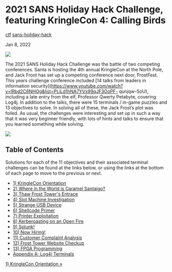 # 2021 SANS Holiday Hack Challenge, featuring KringleCon 4: Calling Birds

[ctf](/tags#ctf ) [sans-holiday-hack](/tags#sans-holiday-hack )  
  
Jan 8, 2022

![](https://0xdfimages.gitlab.io/img/hh21-cover.png)

The 2021 SANS Holiday Hack Challenge was the battle of two competing
conferences. Santa is hosting the 4th annual KringleCon at the North Pole, and
Jack Front has set up a competing conference next door, FrostFest. This years
challenge conference included [14 talks from leaders in information
security](https://www.youtube.com/watch?v=lRbd2C6NHOg&list=PLjLd1hNA7YVx99qJF3OoPF-
qunjqw-SoU), including a late entry from the elf, Professor Qwerty Petabyte,
covering Log4j. In addition to the talks, there were 15 terminals / in-game
puzzles and 13 objectives to solve. In solving all of these, the Jack Frost’s
plot was foiled. As usual, the challenges were interesting and set up in such
a way that it was very beginner friendly, with lots of hints and talks to
ensure that you learned something while solving.

![](https://0xdfimages.gitlab.io/img/RANGES_2021_Holiday_740x370_Custom.jpg)

## Table of Contents

Solutions for each of the 11 objectives and their associated terminal
challenges can be found at the links below, or using the links at the bottom
of each page to move to the previous or next.

  * [1) KringleCon Orientation](/holidayhack2021/1)
  * [2) Where in the World is Caramel Santaigo?](/holidayhack2021/2)
  * [3) Thaw Frost Tower's Entrace](/holidayhack2021/3)
  * [4) Slot Machine Investigation](/holidayhack2021/4)
  * [5) Strange USB Device](/holidayhack2021/5)
  * [6) Shellcode Primer](/holidayhack2021/6)
  * [7) Printer Exploitation](/holidayhack2021/7)
  * [8) Kerberoasting on an Open Fire](/holidayhack2021/8)
  * [9) Splunk!](/holidayhack2021/9)
  * [10) Now Hiring!](/holidayhack2021/10)
  * [11) Customer Complaint Analysis](/holidayhack2021/11)
  * [12) Frost Tower Website Checkup](/holidayhack2021/12)
  * [13) FPGA Programming](/holidayhack2021/13)
  * [Appendix A: Log4j Terminals](/holidayhack2021/a)

[1) KringleCon Orientation »](/holidayhack2021/1)

[](/holidayhack2021/)

